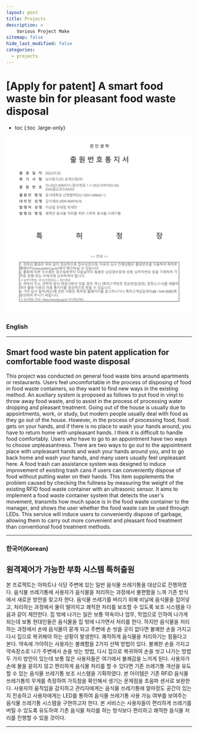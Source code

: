 ```yaml
---
layout: post
title: Projects
description: >
    Various Project Make
sitemap: false
hide_last_modified: false
categories:
  - projects
---
```


# [Apply for patent] A smart food waste bin for pleasant food waste disposal

* toc
{:toc .large-only}

![screenshot](/assets/img/blog/smartgarbage.png)
### English
---

## Smart food waste bin patent application for comfortable food waste disposal

  This project was conducted on general food waste bins around apartments or restaurants. Users feel uncomfortable in the process of disposing of food in food waste containers, so they want to find new ways in the existing method. An auxiliary system is proposed as follows to put food in vinyl to throw away food waste, and to assist in the process of processing water dropping and pleasant treatment. Going out of the house is usually due to appointments, work, or study, but modern people usually deal with food as they go out of the house. However, in the process of processing food, food gets on your hands, and if there is no place to wash your hands around, you have to return home with unpleasant hands. I think it is difficult to handle food comfortably. Users who have to go to an appointment have two ways to choose unpleasantness. There are two ways to go out to the appointment place with unpleasant hands and wash your hands around you, and to go back home and wash your hands, and many users usually feel unpleasant here. A food trash can assistance system was designed to induce improvement of existing trash cans if users can conveniently dispose of food without putting water on their hands. This item supplements the problem caused by checking the fullness by measuring the weight of the existing RFID food waste container with an ultrasonic sensor. It aims to implement a food waste container system that detects the user's movement, transmits how much space is in the food waste container to the manager, and shows the user whether the food waste can be used through LEDs. This service will induce users to conveniently dispose of garbage, allowing them to carry out more convenient and pleasant food treatment than conventional food treatment methods.

---

### 한국어(Korean)
## 원격제어가 가능한 부화 시스템 특허출원
  
   본 프로젝트는 아파트나 식당 주변에 있는 일반 음식물 쓰레기통을 대상으로 진행하였다. 음식물 쓰레기통에 사용자가 음식물을 처리하는 과정에서 불편함을 느껴 기존 방식에서 새로운 방안을 찾고자 한다. 음식물 쓰레기를 버리기 위해 비닐에 음식물을 집어넣고, 처리하는 과정에서 물이 떨어지고 쾌적한 처리를 보조할 수 있도록 보조 시스템을 다음과 같이 제안한다. 집 밖에 나가는 일은 보통 약속이나 업무, 학업으로 인하여 나가게 되는데 보통 현대인들은 음식물을 집 밖에 나가면서 처리를 한다. 하지만 음식물을 처리하는 과정에서 손에 음식물이 묻게 되고 주변에 손 씻을 곳이 없다면 불쾌한 손을 가지고 다시 집으로 복귀해야 하는 상황이 발생한다. 쾌적하게 음식물을 처리하기는 힘들다고 본다. 약속에 가야하는 사용자는 불쾌함을 2가지 선택 방법이 있다. 불쾌한 손을 가지고 약속장소로 나가 주변에서 손을 씻는 방법, 다시 집으로 복귀하여 손을 씻고 나가는 방법 두 가지 방안이 있는데 보통 많은 사용자들은 여기에서 불쾌감을 느끼게 된다. 사용자가 손에 물을 묻히지 않고 편리하게 음식물 처리를 할 수 있다면 기존 쓰레기통 개선을 유도할 수 있는 음식물 쓰레기통 보조 시스템을 기획하였다. 본 아이템은 기존 RFID 음식물 쓰레기통의 무게를 측정하여 가득참을 확인해서 생기는 문제점을 초음파 센서로 보완한다. 사용자의 움직임을 감지하고 관리자에게는 음식물 쓰레기통에 얼마정도 공간이 있는지 전송하고 사용자에게는 LED를 통하여 음식물 쓰레기통 사용 가능 여부를 보여주는 음식물 쓰레기통 시스템을 구현하고자 한다. 본 서비스는 사용자들이 편리하게 쓰레기를 버릴 수 있도록 유도하여 기존 음식물 처리를 하는 방식보다 편리하고 쾌적한 음식물 처리를 진행할 수 있을 것이다.
   
---